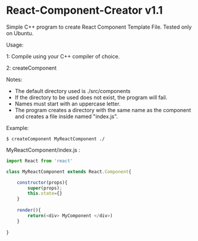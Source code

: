 # React-Component-Creator v1.1
Simple C++ program to create React Component Template File. Tested only on Ubuntu.

Usage:

1: Compile using your C++ compiler of choice.

2: createComponent <Name> <DIRECTORY>

Notes:
- The default directory used is ./src/components
- If the directory to be used does not exist, the program will fail.
- Names must start with an uppercase letter.
- The program creates a directory with the same name as the component and creates a file inside named "index.js".

Example:

```shell
$ createComponent MyReactComponent ./
```

MyReactComponent/index.js :

```javascript
import React from 'react'

class MyReactComponent extends React.Component{

	constructor(props){
		super(props);
		this.state={}
	}
	
	render(){
		return(<div> MyComponent </div>)
	}
	
}
```
